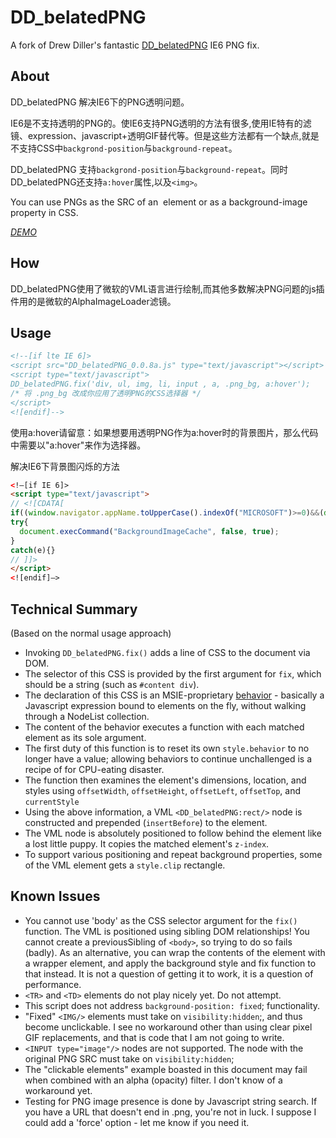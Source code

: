 DD_belatedPNG
=============

A fork of Drew Diller's fantastic [DD_belatedPNG](http://www.dillerdesign.com/experiment/DD_belatedPNG/) IE6 PNG fix.

## About

DD_belatedPNG 解决IE6下的PNG透明问题。

IE6是不支持透明的PNG的。使IE6支持PNG透明的方法有很多,使用IE特有的滤镜、expression、javascript+透明GIF替代等。但是这些方法都有一个缺点,就是不支持CSS中`backgrond-position`与`background-repeat`。

DD_belatedPNG 支持`backgrond-position`与`background-repeat`。同时DD_belatedPNG还支持`a:hover`属性,以及`<img>`。

You can use PNGs as the SRC of an <IMG/> element or as a background-image property in CSS.

*[DEMO]()*

## How

DD_belatedPNG使用了微软的VML语言进行绘制,而其他多数解决PNG问题的js插件用的是微软的AlphaImageLoader滤镜。

## Usage

```html
<!--[if lte IE 6]>
<script src="DD_belatedPNG_0.0.8a.js" type="text/javascript"></script>
<script type="text/javascript">
DD_belatedPNG.fix('div, ul, img, li, input , a, .png_bg, a:hover');
/* 将 .png_bg 改成你应用了透明PNG的CSS选择器 */
</script>
<![endif]--> 
```
使用a:hover请留意：如果想要用透明PNG作为a:hover时的背景图片，那么代码中需要以"a:hover"来作为选择器。

解决IE6下背景图闪烁的方法
```html
<!–[if IE 6]>
<script type="text/javascript">
// <![CDATA[
if((window.navigator.appName.toUpperCase().indexOf("MICROSOFT")>=0)&&(document.execCommand))
try{
  document.execCommand("BackgroundImageCache", false, true);
}
catch(e){}
// ]]>
</script>
<![endif]–>
```

## Technical Summary

(Based on the normal usage approach)
- Invoking `DD_belatedPNG.fix()` adds a line of CSS to the document via DOM.
- The selector of this CSS is provided by the first argument for `fix`, which should be a string (such as `#content div`).
- The declaration of this CSS is an MSIE-proprietary [behavior](http://msdn.microsoft.com/en-us/library/ms532147.aspx) - basically a Javascript expression bound to elements on the fly, without walking through a NodeList collection.
- The content of the behavior executes a function with each matched element as its sole argument.
- The first duty of this function is to reset its own `style.behavior` to no longer have a value; allowing behaviors to continue unchallenged is a recipe of for CPU-eating disaster.
- The function then examines the element's dimensions, location, and styles using `offsetWidth`, `offsetHeight`, `offsetLeft`, `offsetTop`, and `currentStyle`
- Using the above information, a VML `<DD_belatedPNG:rect/>` node is constructed and prepended (`insertBefore`) to the element.
- The VML node is absolutely positioned to follow behind the element like a lost little puppy. It copies the matched element's `z-index`.
- To support various positioning and repeat background properties, some of the VML element gets a `style.clip` rectangle.

## Known Issues

- You cannot use 'body' as the CSS selector argument for the `fix()` function. The VML is positioned using sibling DOM relationships! You cannot create a previousSibling of `<body>`, so trying to do so fails (badly). As an alternative, you can wrap the contents of the <body> element with a wrapper element, and apply the background style and fix function to that instead. It is not a question of getting it to work, it is a question of performance.
- `<TR>` and `<TD>` elements do not play nicely yet. Do not attempt.
- This script does not address `background-position: fixed`; functionality.
- "Fixed" `<IMG/>` elements must take on `visibility:hidden`;, and thus become unclickable. I see no workaround other than using clear pixel GIF replacements, and that is code that I am not going to write.
- `<INPUT type="image"/>` nodes are not supported. The node with the original PNG SRC must take on `visibility:hidden`;
- The "clickable elements" example boasted in this document may fail when combined with an alpha (opacity) filter. I don't know of a workaround yet.
- Testing for PNG image presence is done by Javascript string search. If you have a URL that doesn't end in .png, you're not in luck. I suppose I could add a 'force' option - let me know if you need it.

